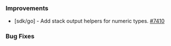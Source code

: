 
### Improvements

- [sdk/go] - Add stack output helpers for numeric types.
  [#7410](https://github.com/pulumi/pulumi/pull/7410)

### Bug Fixes

